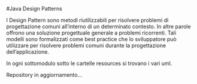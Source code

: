 #Java Design Patterns

I Design Pattern sono metodi riutilizzabili per risolvere problemi di progettazione
comuni all’interno di un determinato contesto. In altre parole offrono una soluzione progettuale
generale a problemi ricorrenti. 
Tali modelli sono formalizzati come best practice che lo sviluppatore può utilizzare per risolvere problemi comuni durante la progettazione dell’applicazione.


In ogni sottomodulo sotto le cartelle resources si trovano i vari uml.

Repository in aggiornamento...
